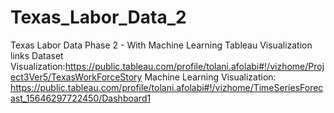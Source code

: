 # Texas_Labor_Data_2
Texas Labor Data Phase 2 - With Machine Learning
Tableau Visualization links
Dataset Visualization:https://public.tableau.com/profile/tolani.afolabi#!/vizhome/Project3Ver5/TexasWorkForceStory
Machine Learning Visualization: https://public.tableau.com/profile/tolani.afolabi#!/vizhome/TimeSeriesForecast_15646297722450/Dashboard1

